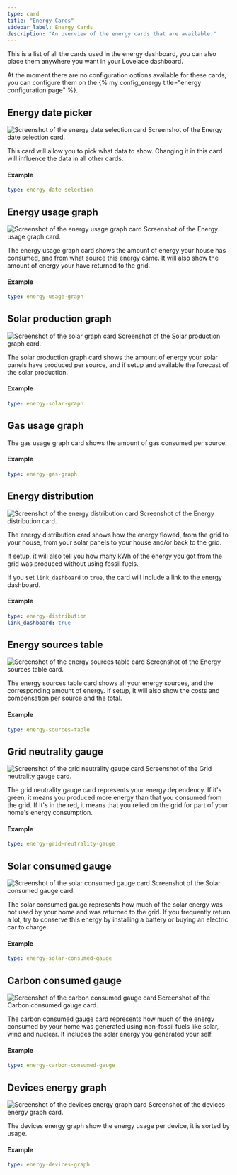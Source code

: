 ```yaml
---
type: card
title: "Energy Cards"
sidebar_label: Energy Cards
description: "An overview of the energy cards that are available."
---
```


This is a list of all the cards used in the energy dashboard, you can also place them anywhere you want in your Lovelace dashboard.

At the moment there are no configuration options available for these cards, you can configure them on the {% my config_energy title="energy configuration page" %}.

## Energy date picker

<p class='img'>
  <img src='/images/lovelace/energy/date-selection.png' alt='Screenshot of the energy date selection card'>
  Screenshot of the Energy date selection card.
</p>

This card will allow you to pick what data to show. Changing it in this card will influence the data in all other cards.

#### Example
```yaml
type: energy-date-selection
```

## Energy usage graph

<p class='img'>
  <img src='/images/lovelace/energy/usage-graph.png' alt='Screenshot of the energy usage graph card'>
  Screenshot of the Energy usage graph card.
</p>

The energy usage graph card shows the amount of energy your house has consumed, and from what source this energy came.
It will also show the amount of energy your have returned to the grid.

#### Example
```yaml
type: energy-usage-graph
```

## Solar production graph

<p class='img'>
  <img src='/images/lovelace/energy/solar-graph.png' alt='Screenshot of the solar graph card'>
  Screenshot of the Solar production graph card.
</p>

The solar production graph card shows the amount of energy your solar panels have produced per source, and if setup and available the forecast of the solar production.

#### Example
```yaml
type: energy-solar-graph
```

## Gas usage graph

The gas usage graph card shows the amount of gas consumed per source.

#### Example
```yaml
type: energy-gas-graph
```

## Energy distribution

<p class='img'>
  <img src='/images/lovelace/energy/distribution.png' alt='Screenshot of the energy distribution card'>
  Screenshot of the Energy distribution card.
</p>

The energy distribution card shows how the energy flowed, from the grid to your house, from your solar panels to your house and/or back to the grid.

If setup, it will also tell you how many kWh of the energy you got from the grid was produced without using fossil fuels.

If you set `link_dashboard` to `true`, the card will include a link to the energy dashboard.

#### Example
```yaml
type: energy-distribution
link_dashboard: true
```

## Energy sources table

<p class='img'>
  <img src='/images/lovelace/energy/sources-table.png' alt='Screenshot of the energy sources table card'>
  Screenshot of the Energy sources table card.
</p>

The energy sources table card shows all your energy sources, and the corresponding amount of energy.
If setup, it will also show the costs and compensation per source and the total.

#### Example
```yaml
type: energy-sources-table
```

## Grid neutrality gauge

<p class='img'>
  <img src='/images/lovelace/energy/grid-neutrality-gauge.png' alt='Screenshot of the grid neutrality gauge card'>
  Screenshot of the Grid neutrality gauge card.
</p>

The grid neutrality gauge card represents your energy dependency. If it's green, it means you produced more energy than that you consumed from the grid. If it's in the red, it means that you relied on the grid for part of your home's energy consumption.

#### Example
```yaml
type: energy-grid-neutrality-gauge
```

## Solar consumed gauge

<p class='img'>
  <img src='/images/lovelace/energy/solar-consumed-gauge.png' alt='Screenshot of the solar consumed gauge card'>
  Screenshot of the Solar consumed gauge card.
</p>

The solar consumed gauge represents how much of the solar energy was not used by your home and was returned to the grid. If you frequently return a lot, try to conserve this energy by installing a battery or buying an electric car to charge.

#### Example
```yaml
type: energy-solar-consumed-gauge
```

## Carbon consumed gauge

<p class='img'>
  <img src='/images/lovelace/energy/carbon-consumed-gauge.png' alt='Screenshot of the carbon consumed gauge card'>
  Screenshot of the Carbon consumed gauge card.
</p>

The carbon consumed gauge card represents how much of the energy consumed by your home was generated using non-fossil fuels like solar, wind and nuclear. It includes the solar energy you generated your self.

#### Example
```yaml
type: energy-carbon-consumed-gauge
```

## Devices energy graph

<p class='img'>
  <img src='/images/lovelace/energy/devices-graph.png' alt='Screenshot of the devices energy graph card'>
  Screenshot of the devices energy graph card.
</p>

The devices energy graph show the energy usage per device, it is sorted by usage.

#### Example
```yaml
type: energy-devices-graph
```
